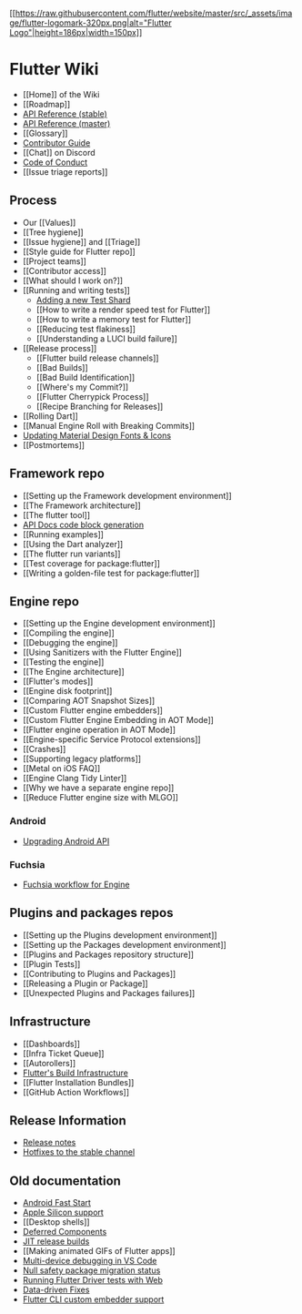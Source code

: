[[[https://raw.githubusercontent.com/flutter/website/master/src/_assets/image/flutter-logomark-320px.png|alt="Flutter Logo"|height=186px|width=150px]]](https://flutter.dev)

Flutter Wiki
============

- [[Home]] of the Wiki
- [[Roadmap]]
- [API Reference (stable)](https://api.flutter.dev)
- [API Reference (master)](https://master-docs.flutter.dev)
- [[Glossary]]
- [Contributor Guide](https://github.com/flutter/flutter/blob/master/CONTRIBUTING.md)
- [[Chat]] on Discord
- [Code of Conduct](https://github.com/flutter/flutter/blob/master/CODE_OF_CONDUCT.md)
- [[Issue triage reports]]

## Process
- Our [[Values]]
- [[Tree hygiene]]
- [[Issue hygiene]] and [[Triage]]
- [[Style guide for Flutter repo]]
- [[Project teams]]
- [[Contributor access]]
- [[What should I work on?]]
- [[Running and writing tests]]
  - [Adding a new Test Shard](https://github.com/flutter/flutter/wiki/Adding-a-new-Test-Shard)
  - [[How to write a render speed test for Flutter]]
  - [[How to write a memory test for Flutter]]
  - [[Reducing test flakiness]]
  - [[Understanding a LUCI build failure]]
- [[Release process]]
  - [[Flutter build release channels]]
  - [[Bad Builds]]
  - [[Bad Build Identification]]
  - [[Where's my Commit?]]
  - [[Flutter Cherrypick Process]]
  - [[Recipe Branching for Releases]]
- [[Rolling Dart]]
- [[Manual Engine Roll with Breaking Commits]]
- [Updating Material Design Fonts & Icons](https://github.com/flutter/flutter/wiki/Updating-Material-Design-Fonts-&-Icons)
- [[Postmortems]]

## Framework repo
- [[Setting up the Framework development environment]]
- [[The Framework architecture]]
- [[The flutter tool]]
- [API Docs code block generation](https://github.com/flutter/flutter/tree/master/dev/snippets)
- [[Running examples]]
- [[Using the Dart analyzer]]
- [[The flutter run variants]]
- [[Test coverage for package:flutter]]
- [[Writing a golden-file test for package:flutter]]

## Engine repo
- [[Setting up the Engine development environment]]
- [[Compiling the engine]]
- [[Debugging the engine]]
- [[Using Sanitizers with the Flutter Engine]]
- [[Testing the engine]]
- [[The Engine architecture]]
- [[Flutter's modes]]
- [[Engine disk footprint]]
- [[Comparing AOT Snapshot Sizes]]
- [[Custom Flutter engine embedders]]
- [[Custom Flutter Engine Embedding in AOT Mode]]
- [[Flutter engine operation in AOT Mode]]
- [[Engine-specific Service Protocol extensions]]
- [[Crashes]]
- [[Supporting legacy platforms]]
- [[Metal on iOS FAQ]]
- [[Engine Clang Tidy Linter]]
- [[Why we have a separate engine repo]]
- [[Reduce Flutter engine size with MLGO]]

### Android

- [Upgrading Android API](https://github.com/flutter/flutter/wiki/Upgrading-Engine's-Android-API-version)

### Fuchsia

- [Fuchsia workflow for Engine](https://github.com/flutter/flutter/wiki/Fuchsia-workflow-for-Engine)

## Plugins and packages repos

- [[Setting up the Plugins development environment]]
- [[Setting up the Packages development environment]]
- [[Plugins and Packages repository structure]]
- [[Plugin Tests]]
- [[Contributing to Plugins and Packages]]
- [[Releasing a Plugin or Package]]
- [[Unexpected Plugins and Packages failures]]

## Infrastructure
- [[Dashboards]]
- [[Infra Ticket Queue]]
- [[Autorollers]]
- [Flutter's Build Infrastructure](https://github.com/flutter/flutter/blob/master/dev/bots/README.md)
- [[Flutter Installation Bundles]]
- [[GitHub Action Workflows]]

## Release Information
- [Release notes](https://flutter.dev/docs/development/tools/sdk/release-notes)
- [Hotfixes to the stable channel](https://github.com/flutter/flutter/wiki/Hotfixes-to-the-Stable-Channel)

## Old documentation
<!-- don't add things here; if you have a new feature, it should be documented on the web site not the wiki -->
- [Android Fast Start](https://github.com/flutter/flutter/wiki/Fast-Start)
- [Apple Silicon support](https://github.com/flutter/flutter/wiki/Developing-with-Flutter-on-Apple-Silicon)
- [[Desktop shells]]
- [Deferred Components](https://github.com/flutter/flutter/wiki/Deferred-Components)
- [JIT release builds](https://github.com/flutter/flutter/wiki/JIT-Release-Modes)
- [[Making animated GIFs of Flutter apps]]
- [Multi-device debugging in VS Code](https://github.com/flutter/flutter/wiki/Multi-device-debugging-in-VS-Code)
- [Null safety package migration status](https://github.com/dart-lang/sdk/wiki/Null-safety-migration-status)
- [Running Flutter Driver tests with Web](https://github.com/flutter/flutter/wiki/Running-Flutter-Driver-tests-with-Web)
- [Data-driven Fixes](https://github.com/flutter/flutter/wiki/Data-driven-Fixes)
- [Flutter CLI custom embedder support](https://github.com/flutter/flutter/wiki/Using-custom-embedders-with-the-Flutter-CLI)
